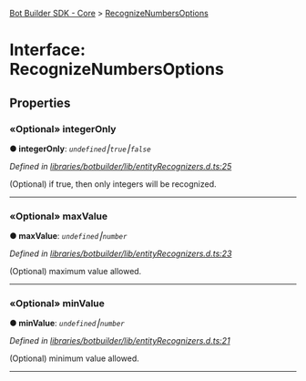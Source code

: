 [Bot Builder SDK - Core](../README.md) > [RecognizeNumbersOptions](../interfaces/botbuilder.recognizenumbersoptions.md)



# Interface: RecognizeNumbersOptions


## Properties
<a id="integeronly"></a>

### «Optional» integerOnly

**●  integerOnly**:  *`undefined`⎮`true`⎮`false`* 

*Defined in [libraries/botbuilder/lib/entityRecognizers.d.ts:25](https://github.com/Microsoft/botbuilder-js/blob/a28edbb/libraries/botbuilder/lib/entityRecognizers.d.ts#L25)*



(Optional) if true, then only integers will be recognized.




___

<a id="maxvalue"></a>

### «Optional» maxValue

**●  maxValue**:  *`undefined`⎮`number`* 

*Defined in [libraries/botbuilder/lib/entityRecognizers.d.ts:23](https://github.com/Microsoft/botbuilder-js/blob/a28edbb/libraries/botbuilder/lib/entityRecognizers.d.ts#L23)*



(Optional) maximum value allowed.




___

<a id="minvalue"></a>

### «Optional» minValue

**●  minValue**:  *`undefined`⎮`number`* 

*Defined in [libraries/botbuilder/lib/entityRecognizers.d.ts:21](https://github.com/Microsoft/botbuilder-js/blob/a28edbb/libraries/botbuilder/lib/entityRecognizers.d.ts#L21)*



(Optional) minimum value allowed.




___


